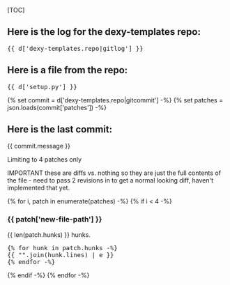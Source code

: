 [TOC]

## Here is the log for the dexy-templates repo:

<pre>
{{ d['dexy-templates.repo|gitlog'] }}
</pre>

## Here is a file from the repo:

<pre>
{{ d['setup.py'] }}
</pre>

{% set commit = d['dexy-templates.repo|gitcommit'] -%}
{% set patches = json.loads(commit['patches']) -%}

## Here is the last commit:

{{ commit.message }}

Limiting to 4 patches only

IMPORTANT these are diffs vs. nothing so they are just the full contents of the file - need to pass 2 revisions in to get a normal looking diff, haven't implemented that yet.

{% for i, patch in enumerate(patches) -%}
{% if i < 4 -%}
### {{ patch['new-file-path'] }}

{{ len(patch.hunks) }} hunks.

<pre>
{% for hunk in patch.hunks -%}
{{ "".join(hunk.lines) | e }}
{% endfor -%}
</pre>

{% endif -%}
{% endfor -%}

